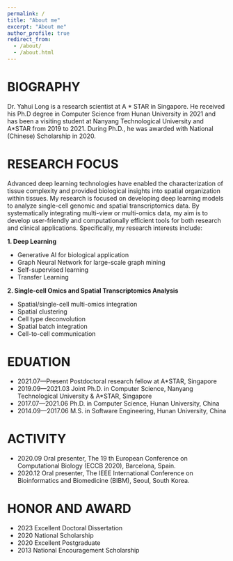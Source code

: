 ```yaml
---
permalink: /
title: "About me"
excerpt: "About me"
author_profile: true
redirect_from: 
  - /about/
  - /about.html
---
```

# BIOGRAPHY
Dr. Yahui Long is a research scientist at A * STAR in Singapore. He received his Ph.D degree in Computer Science from Hunan University in 2021 and has been a visiting student at Nanyang Technological University and A*STAR from 2019 to 2021. During Ph.D., he was awarded with National (Chinese) Scholarship in 2020. 

# RESEARCH FOCUS
Advanced deep learning technologies have enabled the characterization of tissue complexity and provided biological insights into spatial organization within tissues.  My research is focused on developing deep learning models to analyze single-cell genomic and spatial transcriptomics data. By systematically integrating multi-view or multi-omics data, my aim is to develop user-friendly and computationally efficient tools for both research and clinical applications. Specifically, my research interests include:

**1. Deep Learning**
- Generative AI for biological application
- Graph Neural Network for large-scale graph mining
- Self-supervised learning
- Transfer Learning

**2. Single-cell Omics and Spatial Transcriptomics Analysis**
- Spatial/single-cell multi-omics integration
- Spatial clustering
- Cell type deconvolution
- Spatial batch integration
- Cell-to-cell communication

# EDUATION
- 2021.07—Present   Postdoctoral research fellow at A*STAR, Singapore
- 2019.09—2021.03   Joint Ph.D. in Computer Science, Nanyang Technological University & A*STAR, Singapore
- 2017.07—2021.06   Ph.D. in Computer Science, Hunan University, China
- 2014.09—2017.06   M.S. in Software Engineering, Hunan University, China 

# ACTIVITY
- 2020.09   Oral presenter, The 19 th European Conference on Computational Biology (ECCB 2020), Barcelona, Spain.
- 2020.12   Oral presenter, The IEEE International Conference on Bioinformatics and Biomedicine (BIBM), Seoul, South Korea.

# HONOR AND AWARD
- 2023 Excellent Doctoral Dissertation
- 2020 National Scholarship
- 2020 Excellent Postgraduate
- 2013 National Encouragement Scholarship


<script type="text/javascript" id="clustrmaps" src="//clustrmaps.com/map_v2.js?d=8D0XnQtyG8lfckDdFT7ZfrCMSqc-gPw84_X6pr5wfP4&cl=ffffff&w=a"></script>
